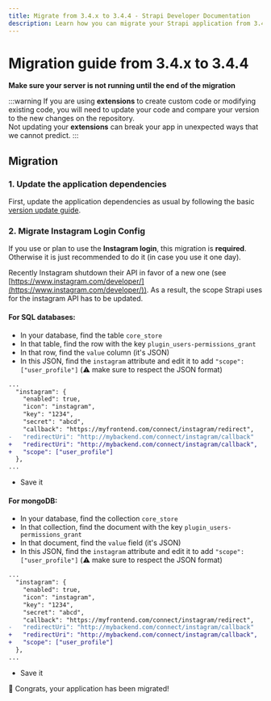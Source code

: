 ```yaml
---
title: Migrate from 3.4.x to 3.4.4 - Strapi Developer Documentation
description: Learn how you can migrate your Strapi application from 3.4.x to 3.4.4.
---
```


# Migration guide from 3.4.x to 3.4.4

**Make sure your server is not running until the end of the migration**

:::warning
If you are using **extensions** to create custom code or modifying existing code, you will need to update your code and compare your version to the new changes on the repository.
<br>
Not updating your **extensions** can break your app in unexpected ways that we cannot predict.
:::

## Migration

### 1. Update the application dependencies

First, update the application dependencies as usual by following the basic [version update guide](../update-version.md).

### 2. Migrate Instagram Login Config

If you use or plan to use the **Instagram login**, this migration is **required**. Otherwise it is just recommended to do it (in case you use it one day).

Recently Instagram shutdown their API in favor of a new one (see [https://www.instagram.com/developer/](https://www.instagram.com/developer/)). As a result, the scope Strapi uses for the instagram API has to be updated.

#### For SQL databases:

- In your database, find the table `core_store`
- In that table, find the row with the key `plugin_users-permissions_grant`
- In that row, find the `value` column (it's JSON)
- In this JSON, find the `instagram` attribute and edit it to add `"scope": ["user_profile"]` (⚠️ make sure to respect the JSON format)

```diff
...
  "instagram": {
    "enabled": true,
    "icon": "instagram",
    "key": "1234",
    "secret": "abcd",
    "callback": "https://myfrontend.com/connect/instagram/redirect",
-   "redirectUri": "http://mybackend.com/connect/instagram/callback"
+   "redirectUri": "http://mybackend.com/connect/instagram/callback",
+   "scope": ["user_profile"]
  },
...
```

- Save it

#### For mongoDB:

- In your database, find the collection `core_store`
- In that collection, find the document with the key `plugin_users-permissions_grant`
- In that document, find the `value` field (it's JSON)
- In this JSON, find the `instagram` attribute and edit it to add `"scope": ["user_profile"]` (⚠️ make sure to respect the JSON format)

```diff
...
  "instagram": {
    "enabled": true,
    "icon": "instagram",
    "key": "1234",
    "secret": "abcd",
    "callback": "https://myfrontend.com/connect/instagram/redirect",
-   "redirectUri": "http://mybackend.com/connect/instagram/callback"
+   "redirectUri": "http://mybackend.com/connect/instagram/callback",
+   "scope": ["user_profile"]
  },
...
```

- Save it



🎉 Congrats, your application has been migrated!

